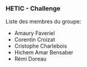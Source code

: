 ### HETIC - Challenge

Liste des membres du groupe:

- Amaury Faveriel
- Corentin Croizat
- Cristophe Charlebois
- Hichem Amar Bensaber
- Rémi Doreau